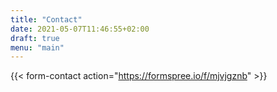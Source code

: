 ```yaml
---
title: "Contact"
date: 2021-05-07T11:46:55+02:00
draft: true
menu: "main"
---
```


{{< form-contact action="https://formspree.io/f/mjvjgznb"  >}}
